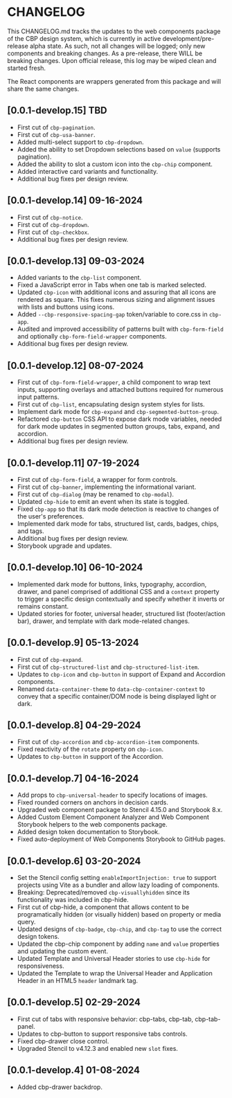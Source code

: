 # CHANGELOG

This CHANGELOG.md tracks the updates to the web components package of the CBP design system, which is currently in active development/pre-release alpha state. As such, not all changes will be logged; only new components and breaking changes. As a pre-release, there WILL be breaking changes. Upon official release, this log may be wiped clean and started fresh.

The React components are wrappers generated from this package and will share the same changes.

## [0.0.1-develop.15] TBD

* First cut of `cbp-pagination`.
* First cut of `cbp-usa-banner`.
* Added multi-select support to `cbp-dropdown`.
* Added the ability to set Dropdown selections based on `value` (supports pagination).
* Added the ability to slot a custom icon into the `cbp-chip` component.
* Added interactive card variants and functionality.
* Additional bug fixes per design review.

## [0.0.1-develop.14] 09-16-2024

* First cut of `cbp-notice`.
* First cut of `cbp-dropdown`.
* First cut of `cbp-checkbox`.
* Additional bug fixes per design review.

## [0.0.1-develop.13] 09-03-2024

* Added variants to the `cbp-list` component.
* Fixed a JavaScript error in Tabs when one tab is marked selected.
* Updated `cbp-icon` with additional icons and assuring that all icons are rendered as square. This fixes numerous sizing and alignment issues with lists and buttons using icons.
* Added `--cbp-responsive-spacing-gap` token/variable to core.css in `cbp-app`.
* Audited and improved accessibility of patterns built with `cbp-form-field` and optionally `cbp-form-field-wrapper` components.
* Additional bug fixes per design review.

## [0.0.1-develop.12] 08-07-2024

* First cut of `cbp-form-field-wrapper`, a child component to wrap text inputs, supporting overlays and attached buttons required for numerous input patterns.
* First cut of `cbp-list`, encapsulating design system styles for lists.
* Implement dark mode for `cbp-expand` and `cbp-segmented-button-group`.
* Refactored `cbp-button` CSS API to expose dark mode variables, needed for dark mode updates in segmented button groups, tabs, expand, and accordion.
* Additional bug fixes per design review.

## [0.0.1-develop.11] 07-19-2024

* First cut of `cbp-form-field`, a wrapper for form controls.
* First cut of `cbp-banner`, implementing the informational variant.
* First cut of `cbp-dialog` (may be renamed to `cbp-modal`).
* Updated `cbp-hide` to emit an event when its state is toggled.
* Fixed `cbp-app` so that its dark mode detection is reactive to changes of the user's preferences.
* Implemented dark mode for tabs, structured list, cards, badges, chips, and tags.
* Additional bug fixes per design review.
* Storybook upgrade and updates.

## [0.0.1-develop.10] 06-10-2024

* Implemented dark mode for buttons, links, typography, accordion, drawer, and panel comprised of additional CSS and a `context` property to trigger a specific design contextually and specify whether it inverts or remains constant.
* Updated stories for footer, universal header, structured list (footer/action bar), drawer, and template with dark mode-related changes.

## [0.0.1-develop.9] 05-13-2024

* First cut of `cbp-expand`.
* First cut of `cbp-structured-list` and `cbp-structured-list-item`.
* Updates to `cbp-icon` and `cbp-button` in support of Expand and Accordion components.
* Renamed `data-container-theme` to `data-cbp-container-context` to convey that a specific container/DOM node is being displayed light or dark.

## [0.0.1-develop.8] 04-29-2024

* First cut of `cbp-accordion` and `cbp-accordion-item` components.
* Fixed reactivity of the `rotate` property on `cbp-icon`.
* Updates to `cbp-button` in support of the Accordion.

## [0.0.1-develop.7] 04-16-2024

* Add props to `cbp-universal-header` to specify locations of images.
* Fixed rounded corners on anchors in decision cards.
* Upgraded web component package to Stencil 4.15.0 and Storybook 8.x.
* Added Custom Element Component Analyzer and Web Component Storybook helpers to the web components package.
* Added design token documentation to Storybook.
* Fixed auto-deployment of Web Components Storybook to GitHub pages.

## [0.0.1-develop.6] 03-20-2024

* Set the Stencil config setting `enableImportInjection: true` to support projects using Vite as a bundler and allow lazy loading of components.
* Breaking: Deprecated/removed `cbp-visuallyhidden` since its functionality was included in cbp-hide.
* First cut of cbp-hide, a component that allows content to be programatically hidden (or visually hidden) based on property or media query.
* Updated designs of `cbp-badge`, `cbp-chip`, and `cbp-tag` to use the correct design tokens.
* Updated the cbp-chip component by adding `name` and `value` properties and updating the custom event.
* Updated Template and Universal Header stories to use `cbp-hide` for responsiveness.
* Updated the Template to wrap the Universal Header and Application Header in an HTML5 `header` landmark tag.

## [0.0.1-develop.5] 02-29-2024

* First cut of tabs with responsive behavior: cbp-tabs, cbp-tab, cbp-tab-panel.
* Updates to cbp-button to support responsive tabs controls.
* Fixed cbp-drawer close control.
* Upgraded Stencil to v4.12.3 and enabled new `slot` fixes.

## [0.0.1-develop.4] 01-08-2024

* Added cbp-drawer backdrop.